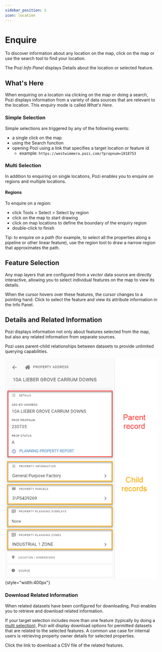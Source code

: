 ```yaml
---
sidebar_position: 3
icon: location
---
```


# Enquire

To discover information about any location on the map, click on the map or use the search tool to find your location.

The Pozi *Info Panel* displays Details about the location or selected feature.

## What's Here

When enquiring on a location via clicking on the map or doing a search, Pozi displays information from a variety of data sources that are relevant to the location. This enquiry mode is called *What's Here*.

### Simple Selection

Simple selections are triggered by any of the following events:

* a single click on the map
* using the Search function
* opening Pozi using a link that specifies a target location or feature id
  * example: `https://westwimmera.pozi.com/?propnum=1018753`

### Multi Selection

In addition to enquiring on single locations, Pozi enables you to enquire on regions and multiple locations.

#### Regions

To enquire on a region:

* click Tools > Select > Select by region
* click on the map to start drawing
* click on map locations to define the boundary of the enquiry region
* double-click to finish

Tip: to enquire on a *path* (for example, to select all the properties along a pipeline or other linear feature), use the region tool to draw a narrow region that approximates the path.

## Feature Selection

Any map layers that are configured from a *vector* data source are directly interactive, allowing you to select individual features on the map to view its details.

When the cursor hovers over these features, the cursor changes to a pointing hand. Click to select the feature and view its attribute information in the Info Panel.

## Details and Related Information

Pozi displays information not only about features selected from the map, but also any related information from separate sources.

Pozi uses parent-child relationships between datasets to provide unlimited querying capabilities.

![](./img/info-panel-parent-and-child-records.png){style="width:400px"}

### Download Related Information

When related datasets have been configured for downloading, Pozi enables you to retrieve and download related information.

If your target selection includes more than one feature (typically by doing a [multi selection](#multi-selection)), Pozi will display download options for permitted datasets that are related to the selected features. A common use case for internal users is retrieving property owner details for selected properties.

Click the link to download a CSV file of the related features.
